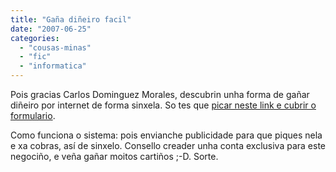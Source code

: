 ```yaml
---
title: "Gaña diñeiro facil"
date: "2007-06-25"
categories: 
  - "cousas-minas"
  - "fic"
  - "informatica"
---
```


Pois gracias Carlos Dominguez Morales, descubrin unha forma de gañar diñeiro por internet de forma sinxela. So tes que [picar neste link e cubrir o formulario](http://www.es-facil.com/ganar/alta?Id=64424059 "Gañar Diñeiro").

Como funciona o sistema: pois envianche publicidade para que piques nela e xa cobras, así de sinxelo. Consello creader unha conta exclusiva para este negociño, e veña gañar moitos cartiños ;-D. Sorte.
